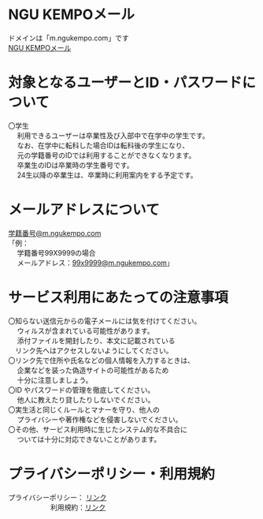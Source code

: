 # NGU KEMPOメール
 ドメインは「m.ngukempo.com」です<br>
[NGU KEMPOメール](https://m.ngukempo.com)
 
# 対象となるユーザーとID・パスワードについて
 〇学生<br>
　 利用できるユーザーは卒業性及び入部中で在学中の学生です。<br>
　 なお、在学中に転科した場合IDは転科後の学生になり、<br>
　 元の学籍番号のIDでは利用することができなくなります。<br>
　 卒業生のIDは卒業時の学生番号です。<br>
　 24生以降の卒業生は、卒業時に利用案内をする予定です。<br>
 
# メールアドレスについて
 学籍番号@m.ngukempo.com<br>
 「例：<br>
 　 学籍番号99X9999の場合<br>
 　 メールアドレス：99x9999@m.ngukempo.com」<br>

# サービス利用にあたっての注意事項
 
〇知らない送信元からの電子メールには気を付けてください。<br>
　 ウィルスが含まれている可能性があります。 <br>
　 添付ファイルを開封したり、本文に記載されている<br>
　リンク先へはアクセスしないようにしてください。 <br>
〇リンク先で住所や氏名などの個人情報を入力するときは、<br>
　 企業などを装った偽造サイトの可能性があるため <br>
　 十分に注意しましょう。 <br>
〇ID やパスワードの管理を徹底してください。<br>
　 他人に教えたり貸したりしないでください。 <br>
〇実生活と同じくルールとマナーを守り、他人の<br>
　 プライバシーや著作権などを侵害しないでください。<br> 
〇その他、サービス利用時に生じたシステム的な不具合に<br>
　 ついては十分に対応できないことがあります。 <br>
# プライバシーポリシー・利用規約
 
プライバシーポリシー： [リンク](https://migadu.com/privacy/)<br>
　 　 　 　 　利用規約：[リンク](https://migadu.com/terms/)<br>
